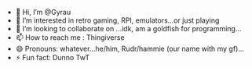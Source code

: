 - 👋 Hi, I’m @Gyrau
- 👀 I’m interested in retro gaming, RPI, emulators...or just playing
- 💞️ I’m looking to collaborate on ...idk, am a goldfish for programming...
- 📫 How to reach me : Thingiverse 
- 😄 Pronouns: whatever...he/him, Rudr/hammie (our name with my gf)...
- ⚡ Fun fact: Dunno TwT

<!---
Gyrau/Gyrau is a ✨ special ✨ repository because its `README.md` (this file) appears on your GitHub profile.
You can click the Preview link to take a look at your changes.
--->
